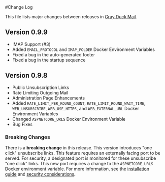 #Change Log

This file lists major changes between releases in [Gray Duck Mail](https://grayduckmail.com).

## Version 0.9.9

* IMAP Support (#3)
* Added `EMAIL_PROTOCOL` and `IMAP_FOLDER` Docker Environment Variables
* Fixed a bug in the auto-generated footer
* Fixed a bug in the startup sequence

## Version 0.9.8

* Public Unsubscription Links
* Rate Limiting Outgoing Mail
* Administration Page Enhancements
* Added `RATE_LIMIT_PER_ROUND_COUNT`, `RATE_LIMIT_ROUND_WAIT_TIME`, `WEB_UNSUBSCRIBE`, `WEB_USE_HTTPS`, and `WEB_EXTERNAL_URL` Docker Environment Variables
* Changed `ASPNETCORE_URLS` Docker Environment Variable
* Bug Fixes

### Breaking Changes

There is a **breaking change** in this release. This version introduces "one click" unsubscribe links. This feature requires an externally facing port to be served. For security, a designated port is monitored for these unsubscribe "one click" links. This new port requires a change to the `ASPNETCORE_URLS` Docker environment variable. For more information, see the [installation guide](https://grayduckmail.com/installation.html) and [security considerations](https://grayduckmail.com/security.html).
